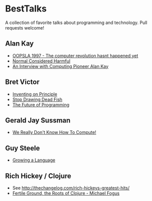 # BestTalks

A collection of favorite talks about programming and technology. Pull requests
welcome!

## Alan Kay

- [OOPSLA 1997 - The computer revolution hasnt happened yet](https://www.youtube.com/watch?v=oKg1hTOQXoY)
- [Normal Considered Harmful](https://www.youtube.com/watch?v=FvmTSpJU-Xc)
- [An Interview with Computing Pioneer Alan Kay](https://www.youtube.com/watch?v=tXoSK4tLxK8)

## Bret Victor

- [Inventing on Principle](http://vimeo.com/36579366)
- [Stop Drawing Dead Fish](http://vimeo.com/64895205)
- [The Future of Programming](http://vimeo.com/71278954)

## Gerald Jay Sussman

- [We Really Don't Know How To Compute!](http://www.infoq.com/presentations/We-Really-Dont-Know-How-To-Compute)

## Guy Steele

- [Growing a Language](https://www.youtube.com/watch?v=_ahvzDzKdB0)

## Rich Hickey / Clojure

- See http://thechangelog.com/rich-hickeys-greatest-hits/
- [Fertile Ground, the Roots of Clojure - Michael Fogus](https://www.youtube.com/watch?v=NnSpaR67hXg)
